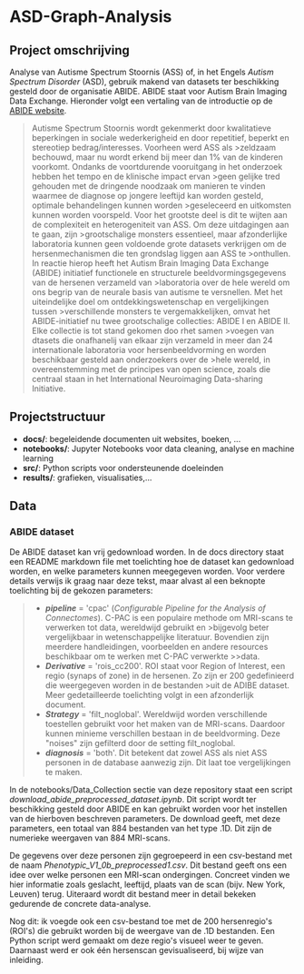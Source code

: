 # ASD-Graph-Analysis

## Project omschrijving
Analyse van Autisme Spectrum Stoornis (ASS) of, in het Engels *Autism Spectrum Disorder* (ASD), gebruik makend van datasets ter beschikking gesteld door de organisatie ABIDE.
ABIDE staat voor Autism Brain Imaging Data Exchange. Hieronder volgt een vertaling van de introductie op de [ABIDE website](https://fcon_1000.projects.nitrc.org/indi/abide/).

>Autisme Spectrum Stoornis wordt gekenmerkt door kwalitatieve beperkingen in sociale wederkerigheid en door repetitief, beperkt en stereotiep bedrag/interesses. Voorheen werd ASS als >zeldzaam bechouwd, maar nu wordt erkend bij meer dan 1% van de kinderen voorkomt. Ondanks de voortdurende vooruitgang in het onderzoek hebben het tempo en de klinische impact ervan >geen gelijke tred gehouden met de dringende noodzaak om manieren te vinden waarmee de diagnose op jongere leeftijd kan worden gesteld, optimale behandelingen kunnen worden >geseleceerd en uitkomsten kunnen worden voorspeld. Voor het grootste deel is dit te wijten aan de complexiteit en heterogeniteit van ASS. Om deze uitdagingen aan te gaan, zijn >grootschalige monsters essentieel, maar afzonderlijke laboratoria kunnen geen voldoende grote datasets verkrijgen om de hersenmechanismen die ten grondslag liggen aan ASS te >onthullen. In reactie hierop heeft het Autism Brain Imaging Data Exchange (ABIDE) initiatief functionele en structurele beeldvormingsgegevens van de hersenen verzameld van >laboratoria over de hele wereld om ons begrip van de neurale basis van autisme te versnellen. Met het uiteindelijke doel om ontdekkingswetenschap en vergelijkingen tussen >verschillende monsters te vergemakkelijken, omvat het ABIDE-initiatief nu twee grootschalige collecties: ABIDE I en ABIDE II. Elke collectie is tot stand gekomen doo rhet samen >voegen van dtasets die onafhanelij van elkaar zijn verzameld in meer dan 24 internationale laboratoria voor hersenbeeldvorming en worden beschikbaar gesteld aan onderzoekers over de >hele wereld, in overeenstemming met de principes van open science, zoals die centraal staan in het International Neuroimaging Data-sharing Initiative.

## Projectstructuur
- **docs/**: begeleidende documenten uit websites, boeken, ...
- **notebooks/**: Jupyter Notebooks voor data cleaning, analyse en machine learning
- **src/**: Python scripts voor ondersteunende doeleinden
- **results/**: grafieken, visualisaties,...

## Data
### ABIDE dataset
De ABIDE dataset kan vrij gedownload worden. In de docs directory staat een README markdown file met toelichting hoe de dataset kan gedownload worden, en welke parameters kunnen meegegeven worden. Voor verdere details verwijs ik graag naar deze tekst, maar alvast al een beknopte toelichting bij de gekozen parameters:
> - ***pipeline*** = 'cpac' (*Configurable Pipeline for the Analysis of Connectomes*). C-PAC is een populaire methode om MRI-scans te verwerken tot data, wereldwijd gebruikt en >bijgevolg beter vergelijkbaar in wetenschappelijke literatuur. Bovendien zijn meerdere handleidingen, voorbeelden en andere resources beschikbaar om te werken met C-PAC verwerkte >>data.
>- ***Derivative*** = 'rois_cc200'. ROI staat voor Region of Interest, een regio (synaps of zone) in de hersenen. Zo zijn er 200 gedefinieerd die weergegeven worden in de bestanden >uit de ADIBE dataset. Meer gedetailleerde toelichting volgt in een afzonderlijk document.
>- ***Strategy*** = 'filt_noglobal'. Wereldwijd worden verschillende toestellen gebruikt voor het maken van de MRI-scans. Daardoor kunnen minieme verschillen bestaan in de beeldvorming. Deze "noises" zijn gefilterd door de setting filt_noglobal.
>- ***diagnosis*** = 'both'. Dit betekent dat zowel ASS als niet ASS personen in de database aanwezig zijn. Dit laat toe vergelijkingen te maken.

In de notebooks/Data_Collection sectie van deze repository staat een script *download_abide_preprocessed_dataset.ipynb*. Dit script wordt ter beschikking gesteld door ABIDE en kan gebruikt worden voor het instellen van de hierboven beschreven parameters. De download geeft, met deze parameters, een totaal van 884 bestanden van het type .1D. Dit zijn de numerieke weergaven van 884 MRI-scans. 

De gegevens over deze personen zijn gegroepeerd in een csv-bestand met de naam *Phenotypic_V1_0b_preprocessed1.csv*. Dit bestand geeft ons een idee over welke personen een MRI-scan ondergingen. Concreet vinden we hier informatie zoals geslacht, leeftijd, plaats van de scan (bijv. New York, Leuven) terug. Uiteraard wordt dit bestand meer in detail bekeken gedurende de concrete data-analyse.

Nog dit: ik voegde ook een csv-bestand toe met de 200 hersenregio's (ROI's) die gebruikt worden bij de weergave van de .1D bestanden. Een Python script werd gemaakt om deze regio's visueel weer te geven. Daarnaast werd er ook één hersenscan gevisualiseerd, bij wijze van inleiding. 
